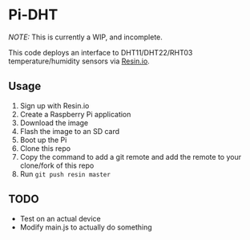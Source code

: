 # Pi-DHT

*NOTE:* This is currently a WIP, and incomplete.

This code deploys an interface to DHT11/DHT22/RHT03 temperature/humidity
sensors via [Resin.io](https://resin.io).

## Usage

1. Sign up with Resin.io
1. Create a Raspberry Pi application
1. Download the image
1. Flash the image to an SD card
1. Boot up the Pi
1. Clone this repo
1. Copy the command to add a git remote and add the remote to your clone/fork
  of this repo
1. Run `git push resin master`

## TODO

* Test on an actual device
* Modify main.js to actually do something

